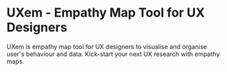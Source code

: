 # UXem - Empathy Map Tool for UX Designers

UXem is empathy map tool for UX designers to visualise and organise user's behaviour and data. Kick-start your next UX research with empathy maps.
